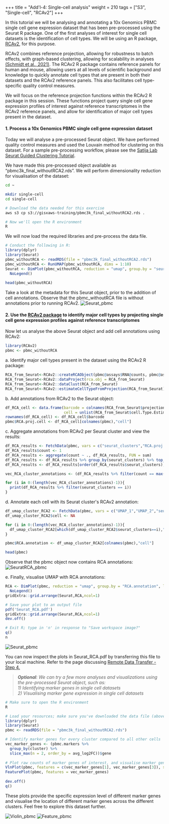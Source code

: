 +++
title = "Add'l-4: Single-cell analysis"
weight = 210
tags = ["S3", "Single-cell", "RCAv2"]
+++

In this tutorial we will be analysing and annotating a 10x Genomics PBMC single cell gene expression dataset that has been pre-processed using the Seurat R package. One of the first analyses of interest for single cell datasets is the identification of cell types. We will be using an R package, [RCAv2](https://github.com/prabhakarlab/RCAv2), for this purpose. 

RCAv2 combines reference projection, allowing for robustness to batch effects, with graph-based clustering, allowing for scalability in analyses [(Schmidt et al., 2021)](https://academic.oup.com/nar/article/49/15/8505/6329577). The RCAv2 R package contains reference panels for human and mouse, allowing users at all levels of scientific background and knowledge to quickly annotate cell types that are present in both their datasets and the RCAv2 reference panels. This also facilitates cell type-specific quality control measures.

We will focus on the reference projection functions within the RCAv2 R package in this session. These functions project query single cell gene expression profiles of interest against reference transcriptomes in the RCAv2 reference panels, and allow for identification of major cell types present in the dataset.

####	1. Process a 10x Genomics PBMC single cell gene expression dataset

Today we will analyse a pre-processed Seurat object. We have performed quality control measures and used the Louvain method for clustering on this dataset. For a sample pre-processing workflow, please see the [Satija Lab Seurat Guided Clustering Tutorial](https://satijalab.org/seurat/articles/pbmc3k_tutorial.html). 

We have made this pre-processed object available as “pbmc3k\_final\_withoutRCA2.rds”. We will perform dimensionality reduction for visualisation of the dataset: 


```bash
cd ~

mkdir single-cell
cd single-cell

# Download the data needed for this exercise
aws s3 cp s3://gisxaws-training/pbmc3k_final_withoutRCA2.rds .

# Now we'll open the R environment
R
```

We will now load the required libraries and pre-process the data file.

```R
# Conduct the following in R:
library(dplyr)
library(Seurat)
pbmc_withoutRCA <- readRDS(file = "pbmc3k_final_withoutRCA2.rds")  
pbmc_withoutRCA <- RunUMAP(pbmc_withoutRCA, dims = 1:10)  
Seurat <- DimPlot(pbmc_withoutRCA, reduction = "umap", group.by = "seurat_clusters", label = TRUE, label.size = 5)+
  NoLegend()  
 
head(pbmc_withoutRCA)
```
Take a look at the metadata for this Seurat object, prior to the addition of cell annotations.
Observe that the pbmc\_withoutRCA file is without annotations prior to running RCAv2.
![Seurat\_pbmc](/images/rcav2/pbmc_withoutRCA.png)

####	2. Use the [RCAv2 package](https://github.com/prabhakarlab/RCAv2) to identify major cell types by projecting single cell gene expression profiles against reference transcriptomes  

Now let us analyse the above Seurat object and add cell annotations using RCAv2:

```R
library(RCAv2)
pbmc <- pbmc_withoutRCA
```

a.	Identify major cell types present in the dataset using the RCAv2 R package:	
```R
RCA_from_Seurat<-RCAv2::createRCAObject(pbmc@assays$RNA@counts, pbmc@assays$RNA@data)
RCA_from_Seurat<-RCAv2::dataProject(rca.obj = RCA_from_Seurat)
RCA_from_Seurat<-RCAv2::dataClust(RCA_from_Seurat)
RCA_from_Seurat<-RCAv2::estimateCellTypeFromProjection(RCA_from_Seurat)
```  

b.	Add annotations from RCAv2 to the Seurat object:
```R
df_RCA_cell <- data.frame(barcode = colnames(RCA_from_Seurat$projection.data),
                          cell = unlist(RCA_from_Seurat$cell.Type.Estimate))
rownames(df_RCA_cell) <- df_RCA_cell$barcode
pbmc$RCA.proj.cell <- df_RCA_cell[colnames(pbmc),"cell"]
```  

c.	Aggregate annotations from RCAv2 per Seurat cluster and view the results:
```R
df_RCA_results <- FetchData(pbmc, vars = c("seurat_clusters","RCA.proj.cell"))
df_RCA_results$count <- 1
df_RCA_results <- aggregate(count ~ ., df_RCA_results, FUN = sum)
df_RCA_results <- df_RCA_results %>% group_by(seurat_clusters) %>% top_n(n = 5, wt = count)
df_RCA_results <- df_RCA_results[order(df_RCA_results$seurat_clusters),]

vec_RCA_cluster_annotations <- (df_RCA_results %>% filter(count == max(count)))$RCA.proj.cell

for (i in 0:(length(vec_RCA_cluster_annotations)-1)){
  print(df_RCA_results %>% filter(seurat_clusters == i))
}
```    

d.	Annotate each cell with its Seurat cluster's RCAv2 annotation:
```R
df_umap_cluster_RCA2 <- FetchData(pbmc, vars = c("UMAP_1","UMAP_2","seurat_clusters"))
df_umap_cluster_RCA2$cell <- NA

for (i in 0:(length(vec_RCA_cluster_annotations)-1)){
  df_umap_cluster_RCA2[which(df_umap_cluster_RCA2$seurat_clusters==i),"cell"] <- vec_RCA_cluster_annotations[i+1]
}

pbmc$RCA.annotation <- df_umap_cluster_RCA2[colnames(pbmc),"cell"]

head(pbmc)
```
Observe that the pbmc object now contains RCA annotations:
![SeuratRCA\_pbmc](/images/rcav2/pbmc_withRCA.png)

e.	Finally, visualise UMAP with RCA annotations:
```R
RCA <- DimPlot(pbmc, reduction = "umap", group.by = "RCA.annotation", label = TRUE, label.size = 5)+
  NoLegend()
gridExtra::grid.arrange(Seurat,RCA,ncol=1)

# Save your plot to an output file
pdf('Seurat_RCA.pdf')
gridExtra::grid.arrange(Seurat,RCA,ncol=1)
dev.off()

# Exit R; type in 'n' in response to "Save workspace image?"
q()
n
```
![Seurat\_pbmc](/images/rcav2/SeuratVSRCA.png)

You can now inspect the plots in Seurat\_RCA.pdf by transferring this file to your local machine. Refer to the page discussing [Remote Data Transfer - Step 4.](http://slchen-lab-training.s3-website-ap-southeast-1.amazonaws.com/12-creates3sharedata/07-datatransfer.html)


>_**Optional**: We can try a few more analyses and visualizations using the pre-processed Seurat object, such as:  
	1) Identifying marker genes in single cell datasets   
	2) Visualising marker gene expression in single cell datasets_  

```R
# Make sure to open the R environment
R

# Load your resources; make sure you've downloaded the data file (above)
library(dplyr)
library(Seurat)
pbmc <- readRDS(file = "pbmc3k_final_withoutRCA2.rds")

# Identify marker genes for every cluster compared to all other cells 
vec_marker_genes <- (pbmc.markers %>%
  group_by(cluster) %>%
  slice_max(n = 2, order_by = avg_log2FC))$gene
 
# Plot raw counts of marker genes of interest, and visualise marker gene expression
VlnPlot(pbmc, features = c(vec_marker_genes[1], vec_marker_genes[3]), slot = "counts", log = TRUE)
FeaturePlot(pbmc, features = vec_marker_genes)                               
                              
dev.off()
q()
```   
  
These plots provide the specific expression level of different marker genes and visualise the location of different marker genes across the different clusters. Feel free to explore this dataset further.  


![Violin\_pbmc](/images/rcav2/optional_violin.png)
![Feature\_pbmc](/images/rcav2/optional_feature.png)
